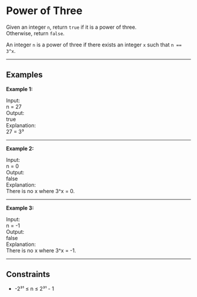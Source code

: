 # Power of Three

Given an integer `n`, return `true` if it is a power of three.  
Otherwise, return `false`.

An integer `n` is a power of three if there exists an integer `x` such that `n == 3^x`.

---

## Examples

**Example 1:**

Input:  
n = 27  
Output:  
true  
Explanation:  
27 = 3³

---

**Example 2:**

Input:  
n = 0  
Output:  
false  
Explanation:  
There is no x where 3^x = 0.

---

**Example 3:**

Input:  
n = -1  
Output:  
false  
Explanation:  
There is no x where 3^x = -1.

---

## Constraints

- -2³¹ ≤ n ≤ 2³¹ - 1
